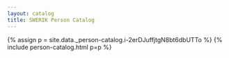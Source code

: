```yaml
---
layout: catalog
title: SWERIK Person Catalog
---
```

{% assign p = site.data._person-catalog.i-2erDJuffjtgN8bt6dbUTTo %}
{% include person-catalog.html p=p %}

